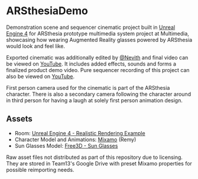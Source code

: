 # ARSthesiaDemo

Demonstration scene and sequencer cinematic project built in [Unreal Engine 4](https://www.unrealengine.com) for ARSthesia prototype multimedia system project at Multimedia, showcasing how wearing Augmented Reality glasses powered by ARSthesia would look and feel like.

Exported cinematic was additionally edited by [@Nevith](https://github.com/Nevith) and final video can be viewed on [YouTube](https://youtu.be/KvI5eQGvWTM). It includes added effects, sounds and forms a finalized product demo video. Pure sequencer recording of this project can also be viewed on [YouTube](https://youtu.be/gLFwrQwKpDY).

First person camera used for the cinematic is part of the ARSthesia character. There is also a secondary camera following the character around in third person for having a laugh at solely first person animation design.

## Assets

- Room: [Unreal Engine 4 - Realistic Rendering Example](https://docs.unrealengine.com/en-us/Resources/Showcases/RealisticRendering)
- Character Model and Animations: [Mixamo](https://www.mixamo.com) (Remy)
- Sun Glasses Model: [Free3D - Sun Glasses](https://free3d.com/3d-model/sun-glasses-with-subdivision-864853.html)

Raw asset files not distributed as part of this repository due to licensing. They are stored in Team13's Google Drive with preset Mixamo properties for possible reimporting needs.
